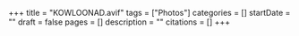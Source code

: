+++
title = "KOWLOONAD.avif"
tags = ["Photos"]
categories = []
startDate = ""
draft = false
pages = []
description = ""
citations = []
+++

